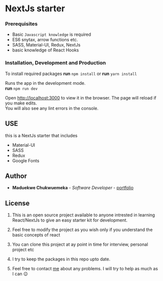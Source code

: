 # NextJs starter

### Prerequisites

- Basic `Javascript knowledge` is required
- ES6 snytax, arrow functions etc.
- SASS, Material-UI, Redux, NextJs
- basic knowledge of React Hooks

### Installation, Development and Production

To install required packages
**run** `npm install` or **run** `yarn install`

Runs the app in the development mode.<br />
**run** `npm run dev`

Open [http://localhost:3000](http://localhost:3000) to view it in the browser.
The page will reload if you make edits.<br />
You will also see any lint errors in the console.

## USE

this is a NextJs starter that includes

- Material-UI
- SASS
- Redux
- Google Fonts

## Author

- **Maduekwe Chukwuemeka** - _Software Developer_ - [portfolio](https://chukwuemeka.vercel.app)

## License

1. This is an open source project available to anyone intrested in learning React/NextJs to give an easy starter kit for development.

2. Feel free to modify the project as you wish only if you understand the basic concepts of react

3. You can clone this project at ay point in time for interview, personal project etc

4. I try to keep the packages in this repo upto date.

5. Feel free to contact [me](https://chukwuemeka.vercel.app) about any problems. I will try to help as much as I can 😉
